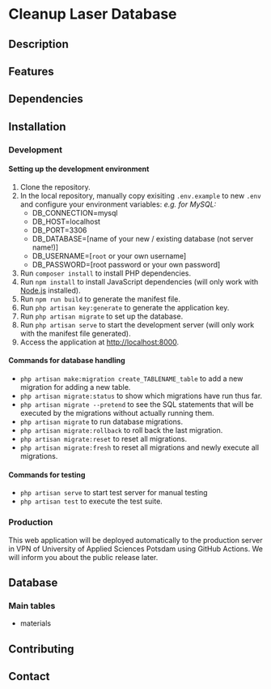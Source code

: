 # Cleanup Laser Database

## Description

## Features

## Dependencies

## Installation

### Development

#### Setting up the development environment

1. Clone the repository.
2. In the local repository, manually copy exisiting `.env.example` to new `.env` and configure your environment variables:
    *e.g. for MySQL:*
    - DB_CONNECTION=mysql
    - DB_HOST=localhost
    - DB_PORT=3306
    - DB_DATABASE=[name of your new / existing database (not server name!)]
    - DB_USERNAME=[`root` or your own username]
    - DB_PASSWORD=[root password or your own password]
3. Run `composer install` to install PHP dependencies.
4. Run `npm install` to install JavaScript dependencies (will only work with [Node.js](https://nodejs.org/) installed).
5. Run `npm run build` to generate the manifest file.
6. Run `php artisan key:generate` to generate the application key.
7. Run `php artisan migrate` to set up the database.
8. Run `php artisan serve` to start the development server (will only work with the manifest file generated).
9. Access the application at [http://localhost:8000](http://localhost:8000).

#### Commands for database handling

- `php artisan make:migration create_TABLENAME_table` to add a new migration for adding a new table.
- `php artisan migrate:status` to show which migrations have run thus far.
- `php artisan migrate --pretend` to see the SQL statements that will be executed by the migrations without actually running them.
- `php artisan migrate` to run database migrations.
- `php artisan migrate:rollback` to roll back the last migration.
- `php artisan migrate:reset` to reset all migrations.
- `php artisan migrate:fresh` to reset all migrations and newly execute all migrations.

#### Commands for testing

- `php artisan serve` to start test server for manual testing
- `php artisan test` to execute the test suite.

### Production

This web application will be deployed automatically to the production server in VPN of University of Applied Sciences Potsdam using GitHub Actions. We will inform you about the public release later.

## Database

### Main tables

- materials

## Contributing

## Contact
